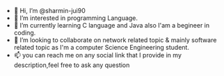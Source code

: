 - 👋 Hi, I’m @sharmin-jui90
- 👀 I’m interested in programming Language.
- 🌱 I’m currently learning C language and Java also I'am a begineer in coding.
- 💞️ I’m looking to collaborate on network related topic & mainly software related topic as I'm a computer Science Engineering student.
- 📫 you can reach me on any social link that I provide in my description,feel free to ask any question

<!---
sharmin-jui90/sharmin-jui90 is a ✨ special ✨ repository because its `README.md` (this file) appears on your GitHub profile.
You can click the Preview link to take a look at your changes.
--->
